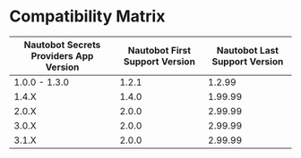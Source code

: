 # Compatibility Matrix

| Nautobot Secrets Providers App Version | Nautobot First Support Version | Nautobot Last Support Version |
| -------------------------------------- | ------------------------------ | ----------------------------- |
| 1.0.0 - 1.3.0                          | 1.2.1                          | 1.2.99                        |
| 1.4.X                                  | 1.4.0                          | 1.99.99                       |
| 2.0.X                                  | 2.0.0                          | 2.99.99                       |
| 3.0.X                                  | 2.0.0                          | 2.99.99                       |
| 3.1.X                                  | 2.0.0                          | 2.99.99                       |
